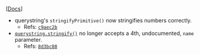 [[Docs](https://iojs.org/api/querystring.html)]

- querystring's `stringifyPrimitive()` now stringifies numbers correctly.
  - Refs: [`c9aec2b`](https://github.com/nodejs/node/commit/c9aec2b7167a08dc88141fbe3be1c498f8c5b061)
- [`querystring.stringify()`](https://iojs.org/api/querystring.html#querystring_querystring_stringify_obj_sep_eq_options) no longer accepts a 4th, undocumented, `name` parameter.
  - Refs: [`8d3bc88`](https://github.com/nodejs/node/commit/8d3bc88bbe3c0690f433a97c1df33fca099f18be)

